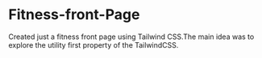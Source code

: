# Fitness-front-Page
Created just a fitness front page using Tailwind CSS.The main idea was to explore the utility first property of the TailwindCSS.
